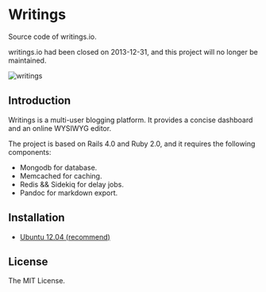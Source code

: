 # Writings

Source code of writings.io.

writings.io had been closed on 2013-12-31, and this project will no longer be maintained.

![writings](https://raw.github.com/chloerei/writings/master/app/assets/images/writings-io-manager.png)

## Introduction

Writings is a multi-user blogging platform. It provides a concise dashboard and an online WYSIWYG editor.

The project is based on Rails 4.0 and Ruby 2.0, and it requires the following components:

- Mongodb for database.
- Memcached for caching.
- Redis && Sidekiq for delay jobs.
- Pandoc for markdown export.

## Installation

- [Ubuntu 12.04 (recommend)](doc/INSTALL-ubuntu.md)

## License

The MIT License.
